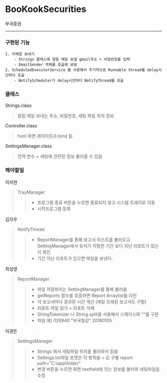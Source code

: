 # BooKookSecurities
부국증권
* * *
### 구현된 기능
    1. 이메일 보내기
        - Strings 클래스에 알림 메일 보낼 gmail주소 + 비밀번호를 입력
        - EmailSender 객체를 호출해 보냄
    2. ScheduledExecutorService 를 사용해서 주기적으로 Runnable thread를 delay시간마다 호출
        - NotifyScheduler가 delay시간마다 NotifyThread를 호출


### 클래스
Strings.class
> 알림 메일 보내는 주소, 비밀번호, 세팅 파일 위치 정보

Controller.class
> fxml 화면 레이아웃과 bind 됨.

SettingsManager.class
> 전역 변수 + 세팅에 관련된 정보 불러올 수 있음

### 해야할일

이지현
> TrayManager
>> - 프로그램 종료 버튼을 누르면 종료되지 않고 시스템 트레이로 이동
>> - 시작프로그램 등록

김지우
> NotifyThread
>> - ReportManager를 통해 보고서 리스트를 불러오고 SettingManager에서 유저가 지정한 기간 보다 지난 리포트가
있는지 확인
>>  - 기간 지난 리포트가 있으면 메일을 보낸다.

최성영
> ReportManager
>> - 파일 저장위치는 SettingManager를 통해 불러옴
>> - getReports 함수를 호출하면 Report Arraylist를 리턴
>> - 각 보고서마다 경과된 시간 계산 (제일 오래된 보고서도 구함)
>> - 리포트 파일 읽기 + 리포트 삭제
>> - StringTokenizer 나 String.split을 사용해서 스페이스와 ""를 구문
>>  - 파일 예) 026940 "부국철강" 20180105

이경돈
> SettingsManager
>> - Strings 에서 세팅파일 위치를 불러와서 읽음
>> - Settings.txt파일 포맷은 각 항목을 = 로 구별 report path="C:\app\folder"
>> - 변경 버튼을 누르면 화면 textfield에 잇는 정보를 불러와 세팅파일을 수정



